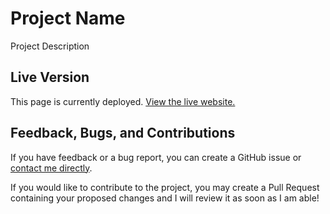 # Project Name

Project Description

## Live Version

This page is currently deployed. [View the live website.](http://socialdb.nhcarrigan.com)

## Feedback, Bugs, and Contributions

If you have feedback or a bug report, you can create a GitHub issue or [contact me directly](https://contact.nhcarrigan.com).

If you would like to contribute to the project, you may create a Pull Request containing your proposed changes and I will review it as soon as I am able!